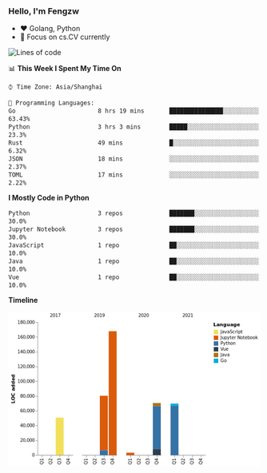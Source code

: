 ### Hello, I'm Fengzw
- :heart: Golang, Python
- :school: Focus on cs.CV currently

<!--START_SECTION:waka-->
![Lines of code](https://img.shields.io/badge/From%20Hello%20World%20I%27ve%20Written-442346%20lines%20of%20code-blue)

📊 **This Week I Spent My Time On** 

```text
⌚︎ Time Zone: Asia/Shanghai

💬 Programming Languages: 
Go                       8 hrs 19 mins       ███████████████░░░░░░░░░░   63.43% 
Python                   3 hrs 3 mins        █████░░░░░░░░░░░░░░░░░░░░   23.3% 
Rust                     49 mins             █░░░░░░░░░░░░░░░░░░░░░░░░   6.32% 
JSON                     18 mins             ░░░░░░░░░░░░░░░░░░░░░░░░░   2.37% 
TOML                     17 mins             ░░░░░░░░░░░░░░░░░░░░░░░░░   2.22%

```

**I Mostly Code in Python** 

```text
Python                   3 repos             ███████░░░░░░░░░░░░░░░░░░   30.0% 
Jupyter Notebook         3 repos             ███████░░░░░░░░░░░░░░░░░░   30.0% 
JavaScript               1 repo              ██░░░░░░░░░░░░░░░░░░░░░░░   10.0% 
Java                     1 repo              ██░░░░░░░░░░░░░░░░░░░░░░░   10.0% 
Vue                      1 repo              ██░░░░░░░░░░░░░░░░░░░░░░░   10.0%

```


**Timeline**

![Chart not found](https://raw.githubusercontent.com/zhiwei-Feng/zhiwei-Feng/master/charts/bar_graph.png) 


<!--END_SECTION:waka-->

<!--
[![github stats](https://github-readme-stats.vercel.app/api?username=zhiwei-Feng&theme=tokyonight&show_icons=true)](https://github.com/anuraghazra/github-readme-stats)
-->




<!--
**zhiwei-Feng/zhiwei-Feng** is a ✨ _special_ ✨ repository because its `README.md` (this file) appears on your GitHub profile.

Here are some ideas to get you started:

- 🔭 I’m currently working on ...
- 🌱 I’m currently learning ...
- 👯 I’m looking to collaborate on ...
- 🤔 I’m looking for help with ...
- 💬 Ask me about ...
- 📫 How to reach me: ...
- 😄 Pronouns: ...
- ⚡ Fun fact: ...
-->




